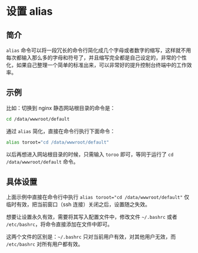 # 设置 alias
## 简介

`alias` 命令可以将一段冗长的命令行简化成几个字母或者数字的缩写，这样就不用每次都输入那么多的字母和符号了，并且缩写完全都是自己设定的，非常的个性化，如果自己整理一个简单的标准出来，可以非常好的提升控制台终端中的工作效率。

## 示例

比如：切换到 nginx 静态网站根目录的命令是：

```bash
cd /data/wwwroot/default
```

通过 `alias` 简化，直接在命令行执行下面命令：

```bash
alias toroot="cd /data/wwwroot/default"
```

以后再想进入网站根目录的时候，只需输入 `toroo` 即可，等同于运行了 `cd /data/wwwroot/default` 命令。

## 具体设置

上面示例中直接在命令行中执行 `alias toroot="cd /data/wwwroot/default"` 仅临时有效，把当前窗口（ssh 连接）关闭之后，设置随之失效。

想要让设置永久有效，需要将其写入配置文件中，修改文件 `~/.bashrc` 或者 `/etc/bashrc`，将命令直接添加在文件中即可。

这两个文件的区别是：`~/.bashrc` 只对当前用户有效，对其他用户无效，而 `/etc/bashrc` 对所有用户都有效。

